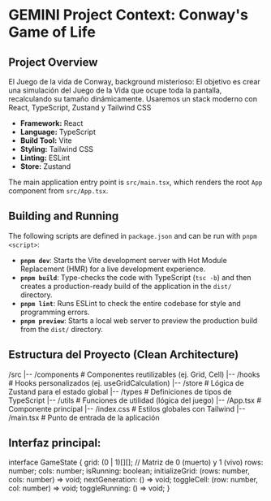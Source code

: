 # GEMINI Project Context: Conway's Game of Life

## Project Overview

El Juego de la vida de Conway, background misterioso: El objetivo es crear una simulación del Juego de la Vida que ocupe toda la pantalla, recalculando su tamaño dinámicamente. Usaremos un stack moderno con React, TypeScript, Zustand y Tailwind CSS

- **Framework:** React
- **Language:** TypeScript
- **Build Tool:** Vite
- **Styling:** Tailwind CSS
- **Linting:** ESLint
- **Store:** Zustand

The main application entry point is `src/main.tsx`, which renders the root `App` component from `src/App.tsx`.

## Building and Running

The following scripts are defined in `package.json` and can be run with `pnpm <script>`:

- **`pnpm dev`**: Starts the Vite development server with Hot Module Replacement (HMR) for a live development experience.
- **`pnpm build`**: Type-checks the code with TypeScript (`tsc -b`) and then creates a production-ready build of the application in the `dist/` directory.
- **`pnpm lint`**: Runs ESLint to check the entire codebase for style and programming errors.
- **`pnpm preview`**: Starts a local web server to preview the production build from the `dist/` directory.

## Estructura del Proyecto (Clean Architecture)

/src
|-- /components # Componentes reutilizables (ej. Grid, Cell)
|-- /hooks # Hooks personalizados (ej. useGridCalculation)
|-- /store # Lógica de Zustand para el estado global
|-- /types # Definiciones de tipos de TypeScript
|-- /utils # Funciones de utilidad (lógica del juego)
|-- /App.tsx # Componente principal
|-- /index.css # Estilos globales con Tailwind
|-- /main.tsx # Punto de entrada de la aplicación

## Interfaz principal:

interface GameState {
grid: (0 | 1)[][]; // Matriz de 0 (muerto) y 1 (vivo)
rows: number;
cols: number;
isRunning: boolean;
initializeGrid: (rows: number, cols: number) => void;
nextGeneration: () => void;
toggleCell: (row: number, col: number) => void;
toggleRunning: () => void;
}
